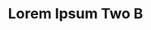 ---
layout: leftnav-page-content
permalink: /application-guidelines/lorem-ipsum-two/part-D/
breadcrumb: Application Guidelines (Lorem Ipsum Two B) 
title: Lorem Ipsum Two B
collection_name: application-guidelines
second_nav_title: "Second Level B"
---